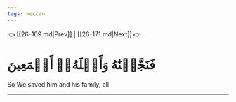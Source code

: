 ```yaml
---
tags: meccan
---
```


👈 [[26-169.md|Prev]] | [[26-171.md|Next]] 👉

# فَنَجَّيۡنَٰهُ وَأَهۡلَهُۥٓ أَجۡمَعِينَ

So We saved him and his family, all

---

